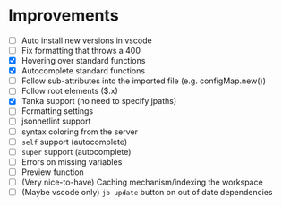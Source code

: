 # Improvements

- [ ] Auto install new versions in vscode
- [ ] Fix formatting that throws a 400
- [x] Hovering over standard functions
- [x] Autocomplete standard functions
- [ ] Follow sub-attributes into the imported file (e.g. configMap.new())
- [ ] Follow root elements ($.x)
- [x] Tanka support (no need to specify jpaths)
- [ ] Formatting settings
- [ ] jsonnetlint support
- [ ] syntax coloring from the server
- [ ] `self` support (autocomplete)
- [ ] `super` support (autocomplete)
- [ ] Errors on missing variables
- [ ] Preview function
- [ ] (Very nice-to-have) Caching mechanism/indexing the workspace
- [ ] (Maybe vscode only) `jb update` button on out of date dependencies
